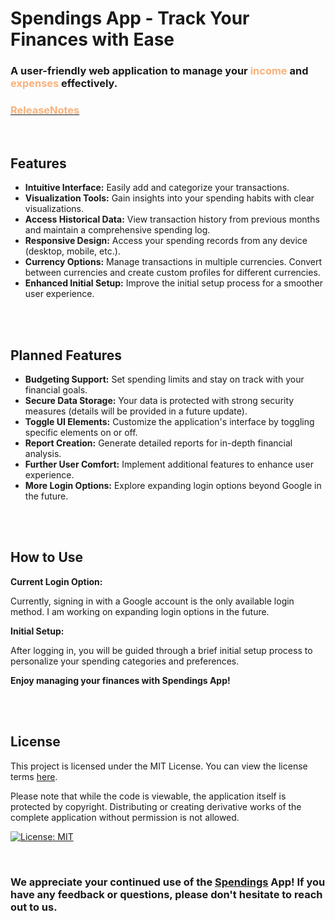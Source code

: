 # Spendings App - Track Your Finances with Ease

### **A user-friendly web application to manage your <span style="color: #f9b17a;">income</span> and <span style="color: #f9b17a;">expenses</span> effectively.**

### [<span style="color: #f9b17a;">ReleaseNotes</span>]("https://github.com/szkcsgrg/Spendings/releases")


<br>

## Features

* **Intuitive Interface:** Easily add and categorize your transactions.
* **Visualization Tools:** Gain insights into your spending habits with clear visualizations.
* **Access Historical Data:** View transaction history from previous months and maintain a comprehensive spending log.
* **Responsive Design:** Access your spending records from any device (desktop, mobile, etc.).
* **Currency Options:** Manage transactions in multiple currencies. Convert between currencies and create custom profiles for different currencies.
* **Enhanced Initial Setup:** Improve the initial setup process for a smoother user experience.

<br>
<br>

## Planned Features

* **Budgeting Support:** Set spending limits and stay on track with your financial goals.
* **Secure Data Storage:** Your data is protected with strong security measures (details will be provided in a future update).
* **Toggle UI Elements:** Customize the application's interface by toggling specific elements on or off.
* **Report Creation:** Generate detailed reports for in-depth financial analysis.
* **Further User Comfort:** Implement additional features to enhance user experience.
* **More Login Options:** Explore expanding login options beyond Google in the future.


<br>
<br>


## How to Use 

**Current Login Option:**

Currently, signing in with a Google account is the only available login method. I am working on expanding login options in the future.

**Initial Setup:**

After logging in, you will be guided through a brief initial setup process to personalize your spending categories and preferences.

**Enjoy managing your finances with Spendings App!**


<br>
<br>

## License 

This project is licensed under the MIT License. You can view the license terms [here](https://opensource.org/licenses/MIT).

Please note that while the code is viewable, the application itself is protected by copyright. Distributing or creating derivative works of the complete application without permission is not allowed.

[![License: MIT](https://img.shields.io/badge/License-MIT-yellow.svg)](https://opensource.org/licenses/MIT)
 
<br>

### We appreciate your continued use of the [Spendings](https://spendings.szakacsgergo.com) App! If you have any feedback or questions, please don't hesitate to reach out to us.